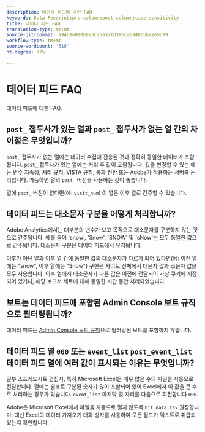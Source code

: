 ```yaml
---
description: 데이터 피드에 대한 FAQ
keywords: Data Feed;job;pre column;post column;case sensitivity
title: 데이터 피드 FAQ
translation-type: tm+mt
source-git-commit: a94b8e090b9a3c75a57fd396cac8486bba2e5d79
workflow-type: tm+mt
source-wordcount: '318'
ht-degree: 77%

---
```



# 데이터 피드 FAQ

데이터 피드에 대한 FAQ.

## `post_` 접두사가 있는 열과 `post_` 접두사가 없는 열 간의 차이점은 무엇입니까?

`post_` 접두사가 없는 열에는 데이터 수집에 전송된 것과 정확히 동일한 데이터가 포함됩니다. `post_` 접두사가 있는 열에는 처리 후 값이 포함됩니다. 값을 변경할 수 있는 예는 변수 지속성, 처리 규칙, VISTA 규칙, 통화 전환 또는 Adobe가 적용하는 서버측 논리입니다. 가능하면 열의 `post_` 버전을 사용하는 것이 좋습니다.

열에 `post_` 버전이 없다면(예: `visit_num`) 이 열은 이후 열로 간주할 수 있습니다.

## 데이터 피드는 대소문자 구분을 어떻게 처리합니까?

Adobe Analytics에서는 대부분의 변수가 보고 목적으로 대소문자를 구분하지 않는 것으로 간주됩니다. 예를 들어 &#39;snow&#39;, &#39;Snow&#39;, &#39;SNOW&#39; 및 &#39;sNow&#39;는 모두 동일한 값으로 간주됩니다. 대소문자 구분은 데이터 피드에서 유지됩니다.

이후가 아닌 열과 이후 열 간에 동일한 값의 대소문자가 다르게 되어 있다면(예: 이전 열에는 &quot;snow&quot;, 이후 열에는 &quot;Snow&quot;) 구현은 사이트 전체에서 대문자 값과 소문자 값을 모두 사용합니다. 이후 열에서 대소문자가 다른 값은 이전에 전달되어 가상 쿠키에 저장되어 있거나, 해당 보고서 세트에 대해 동일한 시간 동안 처리되었습니다.

## 보트는 데이터 피드에 포함된 Admin Console 보트 규칙으로 필터링됩니까?

데이터 피드는 [Admin Console 보트 규칙](https://docs.adobe.com/content/help/ko-KR/analytics/admin/admin-tools/bot-removal/bot-removal.html)으로 필터링된 보트를 포함하지 않습니다.

## 데이터 피드 열 `000` 또는 `event_list` `post_event_list` 데이터 피드 열에 여러 값이 표시되는 이유는 무엇입니까?

일부 스프레드시트 편집자, 특히 Microsoft Excel은 매우 많은 수의 파일을 자동으로 전달합니다. 열에는 쉼표로 구분된 숫자가 많이 포함되어 있어 Excel에서 이 값을 큰 수로 처리하는 경우가 있습니다. `event_list` 마지막 몇 자리를 다음으로 회전합니다 `000`.

Adobe은 Microsoft Excel에서 파일을 자동으로 열지 않도록 `hit_data.tsv` 권장합니다. 대신 Excel의 데이터 가져오기 대화 상자를 사용하여 모든 필드가 텍스트로 취급되었는지 확인합니다.
